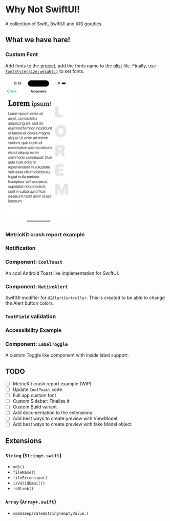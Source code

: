 # Why Not SwiftUI!

A collection of Swift, SwiftUI and iOS goodies.

## What we have hare!

### Custom Font

Add fonts to the [project](https://github.com/ImaginativeShohag/Why-Not-SwiftUI/tree/main/Why%20Not%20SwiftUI/Resources/Fonts), add the fonts name to the [plist](https://github.com/ImaginativeShohag/Why-Not-SwiftUI/blob/main/Why-Not-SwiftUI-Info.plist) file. Finally, use [`fontStyle(size:weight:)`](https://github.com/ImaginativeShohag/Why-Not-SwiftUI/blob/main/Why%20Not%20SwiftUI/Utils/Typography.swift) to set fonts.

<img src="images/typography.png" height=450>

### MetricKit crash report example

### Notification

### Component: `CoolToast`

 An cool Android Toast like implementation for SwiftUI.

### Component: `NativeAlert`

SwiftUI modifier for `UIAlertController`. This is created to be able to change the Alert button colors.

### `TextField` validation

### Accessibility Example

### Component: `LabelToggle`

A custom Toggle like component with inside label support.

## TODO

- [ ] MetricKit crash report example (WIP)
- [ ] Update `CoolToast` code
- [ ] Full app custom font
- [ ] Custom Sidebar: Finalize it
- [ ] Custom Build variant
- [ ] Add documentation to the extensions
- [ ] Add best ways to create preview with ViewModel
- [ ] Add best ways to create preview with fake Model object

## Extensions

### `String` (`String+.swift`)

- `md5()`
- `fileName()`
- `fileExtension()`
- `isValidEmail()`
- `isBlank()`

### `Array` (`Array+.swift`)

- `commaSeparatedString(emptyValue:)`
